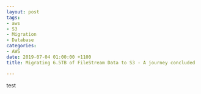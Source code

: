 ```yaml
---
layout: post
tags:
- aws
- S3
- Migration
- Database
categories:
- AWS
date: 2019-07-04 01:00:00 +1100
title: Migrating 6.5TB of FileStream Data to S3 - A journey concluded

---
```

test